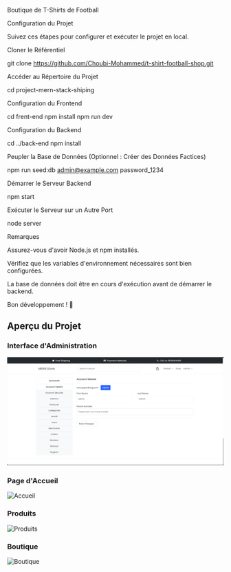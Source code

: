 Boutique de T-Shirts de Football

Configuration du Projet

Suivez ces étapes pour configurer et exécuter le projet en local.

Cloner le Référentiel

git clone https://github.com/Choubi-Mohammed/t-shirt-football-shop.git

Accéder au Répertoire du Projet

cd project-mern-stack-shiping

Configuration du Frontend

cd frent-end
npm install
npm run dev

Configuration du Backend

cd ../back-end
npm install

Peupler la Base de Données (Optionnel : Créer des Données Factices)

npm run seed:db admin@example.com password_1234

Démarrer le Serveur Backend

npm start

Exécuter le Serveur sur un Autre Port

node server

Remarques

Assurez-vous d'avoir Node.js et npm installés.

Vérifiez que les variables d'environnement nécessaires sont bien configurées.

La base de données doit être en cours d'exécution avant de démarrer le backend.

Bon développement ! 🚀

## Aperçu du Projet



### Interface d'Administration

![Interface d'Administration](https://github.com/Choubi-Mohammed/t-shirt-football-shop/blob/master/dash-admin-img.png)



### Page d'Accueil

![Accueil](https://github.com/Choubi-Mohammed/t-shirt-football-shop/blob/master/home-img)



### Produits

![Produits](https://github.com/Choubi-Mohammed/t-shirt-football-shop/blob/master/product-img)



### Boutique

![Boutique](https://github.com/Choubi-Mohammed/t-shirt-football-shop/blob/master/shop-img)


